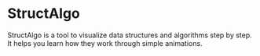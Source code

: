 # StructAlgo
StructAlgo is a tool to visualize data structures and algorithms step by step. It helps you learn how they work through simple animations.

